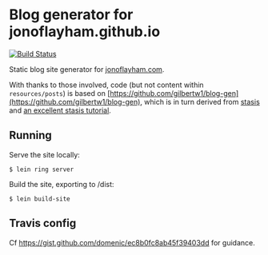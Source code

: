 Blog generator for jonoflayham.github.io
========================================

[![Build Status](https://travis-ci.org/jonoflayham/blog-gen.svg?branch=master)](https://travis-ci.org/jonoflayham/blog-gen)

Static blog site generator for [jonoflayham.com](http://jonoflayham.com).

With thanks to those involved, code (but not content within `resources/posts`) is based on [https://github.com/gilbertw1/blog-gen](https://github.com/gilbertw1/blog-gen), which is in turn derived from [stasis](https://github.com/magnars/stasis) and [an excellent stasis tutorial](http://cjohansen.no/building-static-sites-in-clojure-with-stasis).

Running
-------

Serve the site locally:

    $ lein ring server

Build the site, exporting to /dist:

    $ lein build-site

Travis config
-------------

Cf https://gist.github.com/domenic/ec8b0fc8ab45f39403dd for guidance.
